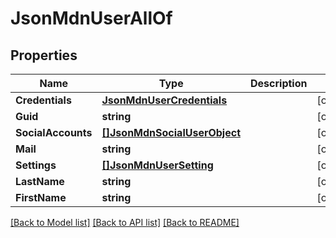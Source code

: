# JsonMdnUserAllOf

## Properties

Name | Type | Description | Notes
------------ | ------------- | ------------- | -------------
**Credentials** | [**JsonMdnUserCredentials**](json_MDN_UserCredentials.md) |  | [optional] 
**Guid** | **string** |  | [optional] 
**SocialAccounts** | [**[]JsonMdnSocialUserObject**](json_MDN_SocialUserObject.md) |  | [optional] 
**Mail** | **string** |  | [optional] 
**Settings** | [**[]JsonMdnUserSetting**](json_MDN_UserSetting.md) |  | [optional] 
**LastName** | **string** |  | [optional] 
**FirstName** | **string** |  | [optional] 

[[Back to Model list]](../README.md#documentation-for-models) [[Back to API list]](../README.md#documentation-for-api-endpoints) [[Back to README]](../README.md)


